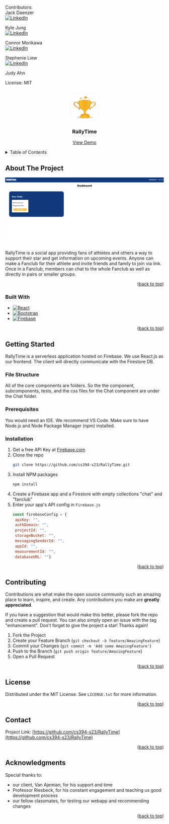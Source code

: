 <!-- Improved compatibility of back to top link: See: https://github.com/othneildrew/Best-README-Template/pull/73 -->
<a name="readme-top"></a>
<!--
*** Thanks for checking out the Best-README-Template. If you have a suggestion
*** that would make this better, please fork the repo and create a pull request
*** or simply open an issue with the tag "enhancement".
*** Don't forget to give the project a star!
*** Thanks again! Now go create something AMAZING! :D
-->



<!-- PROJECT SHIELDS -->
<!--
*** I'm using markdown "reference style" links for readability.
*** Reference links are enclosed in brackets [ ] instead of parentheses ( ).
*** See the bottom of this document for the declaration of the reference variables
*** for contributors-url, forks-url, etc. This is an optional, concise syntax you may use.
*** https://www.markdownguide.org/basic-syntax/#reference-style-links
-->

Contributors:  
Jack Daenzer  
[![LinkedIn][linkedin-shield]][linkedin-url-jack]

Kyle Jung  
[![LinkedIn][linkedin-shield]][linkedin-url-kyle]

Connor Morikawa  
[![LinkedIn][linkedin-shield]][linkedin-url-connor]

Stephenie Liew  
[![LinkedIn][linkedin-shield]][linkedin-url-steph]

Judy Ahn  
<!-- [![LinkedIn][linkedin-shield]][linkedin-url-judy] -->
<!-- [![Forks][forks-shield]][forks-url] -->
<!-- [![Stargazers][stars-shield]][stars-url] -->
<!-- [![Issues][issues-shield]][issues-url] -->
<!-- [![MIT License][license-shield]][license-url] -->
License: MIT    
  


<!-- PROJECT LOGO -->
<br />
<div align="center">
  <a href="https://github.com/cs394-s23/RallyTime">
    <img src="public/trophy_logo_transparent.png" alt="Logo" width="80" height="80">
  </a>

<h3 align="center">RallyTime</h3>

  <p align="center">
    <!-- project_description -->
    <!-- <br />
    <a href="https://github.com/github_username/repo_name"><strong>Explore the docs »</strong></a>
    <br />
    <br /> -->
    <a href="https://rally-time-ea874.web.app/">View Demo</a>
    <!-- ·
    <a href="https://github.com/github_username/repo_name/issues">Report Bug</a>
    ·
    <a href="https://github.com/github_username/repo_name/issues">Request Feature</a> -->
  </p>
</div>



<!-- TABLE OF CONTENTS -->
<details>
  <summary>Table of Contents</summary>
  <ol>
    <li>
      <a href="#about-the-project">About The Project</a>
      <ul>
        <li><a href="#built-with">Built With</a></li>
      </ul>
    </li>
    <li>
      <a href="#getting-started">Getting Started</a>
      <ul>
        <li><a href="#filestructure">File Structure</a></li>
        <li><a href="#prerequisites">Prerequisites</a></li>
        <li><a href="#installation">Installation</a></li>
      </ul>
    </li>
    <!-- <li><a href="#usage">Usage</a></li>
    <li><a href="#roadmap">Roadmap</a></li> -->
    <li><a href="#contributing">Contributing</a></li>
    <li><a href="#license">License</a></li>
    <li><a href="#contact">Contact</a></li>
    <li><a href="#acknowledgments">Acknowledgments</a></li>
  </ol>
</details>



<!-- ABOUT THE PROJECT -->
## About The Project
<img src= "public/homescreen.png " alt= "image of HomeHop Dash board">
<!-- [![Product Name Screen Shot][product-screenshot]](https://rally-time-ea874.web.app/) -->

RallyTime is a social app providing fans of athletes and others a way to support their star and get information on upcoming events. Anyone can make a Fanclub for their athlete and invite friends and family to join via link. Once in a Fanclub, members can chat to the whole Fanclub as well as directly in pairs or smaller groups.
<p align="right">(<a href="#readme-top">back to top</a>)</p>



### Built With

* [![React][React.js]][React-url]
* [![Bootstrap][Bootstrap.com]][Bootstrap-url]
* [![Firebase][Firebase.com]][Firebase-url]

<p align="right">(<a href="#readme-top">back to top</a>)</p>



<!-- GETTING STARTED -->
## Getting Started

RallyTime is a serverless application hosted on Firebase.
We use React.js as our frontend. The client will directly communicate with the Firestore DB.

### File Structure
All of the core components are folders. So the the component, subcomponents, tests, and the css files for the Chat component are under the Chat folder.

### Prerequisites

You would need an IDE. We recommend VS Code.
Make sure to have Node.js and Node Package Manager (npm) installed.

### Installation

1. Get a free API Key at [Firebase.com](Firebase-url)
2. Clone the repo
   ```sh
   git clone https://github.com/cs394-s23/RallyTime.git
   ```
3. Install NPM packages
   ```sh
   npm install
   ```
4. Create a Firebase app and a Firestore with empty collections "chat" and "fanclub"
5. Enter your app's API config in `Firebase.js`
   ```js
   const firebaseConfig = {     
    apiKey: "",
    authDomain: "",
    projectId: "",
    storageBucket: "",
    messagingSenderId: "",
    appId: "",
    measurementId: "",
    databaseURL: ""}
   ```

<p align="right">(<a href="#readme-top">back to top</a>)</p>



<!-- USAGE EXAMPLES -->
<!-- ## Usage

Use this space to show useful examples of how a project can be used. Additional screenshots, code examples and demos work well in this space. You may also link to more resources.

_For more examples, please refer to the [Documentation](https://example.com)_

<p align="right">(<a href="#readme-top">back to top</a>)</p> -->


<!-- 
<!-- ROADMAP -->
<!-- ## Roadmap -->
<!-- 
- [ ] Feature 1
- [ ] Feature 2
- [ ] Feature 3
    - [ ] Nested Feature

<!-- See the [open issues](https://github.com/github_username/repo_name/issues) for a full list of proposed features (and known issues). --> 

<!-- <p align="right">(<a href="#readme-top">back to top</a>)</p> --> 



<!-- CONTRIBUTING -->
## Contributing

Contributions are what make the open source community such an amazing place to learn, inspire, and create. Any contributions you make are **greatly appreciated**.

If you have a suggestion that would make this better, please fork the repo and create a pull request. You can also simply open an issue with the tag "enhancement".
Don't forget to give the project a star! Thanks again!

1. Fork the Project
2. Create your Feature Branch (`git checkout -b feature/AmazingFeature`)
3. Commit your Changes (`git commit -m 'Add some AmazingFeature'`)
4. Push to the Branch (`git push origin feature/AmazingFeature`)
5. Open a Pull Request

<p align="right">(<a href="#readme-top">back to top</a>)</p>



<!-- LICENSE -->
## License

Distributed under the MIT License. See `LICENSE.txt` for more information.

<p align="right">(<a href="#readme-top">back to top</a>)</p>



<!-- CONTACT -->
## Contact

<!-- Your Name - [@twitter_handle](https://twitter.com/twitter_handle) - email@email_client.com -->

Project Link: [https://github.com/cs394-s23/RallyTime](https://github.com/cs394-s23/RallyTime)

<p align="right">(<a href="#readme-top">back to top</a>)</p>



<!-- ACKNOWLEDGMENTS -->
## Acknowledgments

Special thanks to:
* our client, Van Ajemian, for his support and time
* Professor Riesbeck, for his constant engagement and teaching us good development process
* our fellow classmates, for testing our webapp and recommending changes

<p align="right">(<a href="#readme-top">back to top</a>)</p>



<!-- MARKDOWN LINKS & IMAGES -->
<!-- https://www.markdownguide.org/basic-syntax/#reference-style-links -->
[contributors-shield]: https://img.shields.io/github/contributors/github_username/repo_name.svg?style=for-the-badge
[contributors-url]: https://github.com/github_username/repo_name/graphs/contributors
[forks-shield]: https://img.shields.io/github/forks/github_username/repo_name.svg?style=for-the-badge
[forks-url]: https://github.com/github_username/repo_name/network/members
[stars-shield]: https://img.shields.io/github/stars/github_username/repo_name.svg?style=for-the-badge
[stars-url]: https://github.com/github_username/repo_name/stargazers
[issues-shield]: https://img.shields.io/github/issues/github_username/repo_name.svg?style=for-the-badge
[issues-url]: https://github.com/github_username/repo_name/issues
[license-shield]: https://img.shields.io/github/license/github_username/repo_name.svg?style=for-the-badge
[license-url]: https://github.com/github_username/repo_name/blob/master/LICENSE.txt
[linkedin-shield]: https://img.shields.io/badge/-LinkedIn-black.svg?style=for-the-badge&logo=linkedin&colorB=555
[linkedin-url-jack]: https://www.linkedin.com/in/jack-daenzer/
[linkedin-url-kyle]: https://www.linkedin.com/in/kyle-hyun-woo-jung/
[linkedin-url-connor]: https://www.linkedin.com/in/connor-morikawa-311849249/
[linkedin-url-steph]: https://www.linkedin.com/in/stephenieliew2024/
[linkedin-url-judy]: https://linkedin.com/in/linkedin_username
[product-screenshot]: images/screenshot.png
[Next.js]: https://img.shields.io/badge/next.js-000000?style=for-the-badge&logo=nextdotjs&logoColor=white
[Next-url]: https://nextjs.org/
[React.js]: https://img.shields.io/badge/React-20232A?style=for-the-badge&logo=react&logoColor=61DAFB
[React-url]: https://reactjs.org/
[Vue.js]: https://img.shields.io/badge/Vue.js-35495E?style=for-the-badge&logo=vuedotjs&logoColor=4FC08D
[Vue-url]: https://vuejs.org/
[Angular.io]: https://img.shields.io/badge/Angular-DD0031?style=for-the-badge&logo=angular&logoColor=white
[Angular-url]: https://angular.io/
[Svelte.dev]: https://img.shields.io/badge/Svelte-4A4A55?style=for-the-badge&logo=svelte&logoColor=FF3E00
[Svelte-url]: https://svelte.dev/
[Laravel.com]: https://img.shields.io/badge/Laravel-FF2D20?style=for-the-badge&logo=laravel&logoColor=white
[Laravel-url]: https://laravel.com
[Bootstrap.com]: https://img.shields.io/badge/Bootstrap-563D7C?style=for-the-badge&logo=bootstrap&logoColor=white
[Bootstrap-url]: https://getbootstrap.com
[JQuery.com]: https://img.shields.io/badge/jQuery-0769AD?style=for-the-badge&logo=jquery&logoColor=white
[JQuery-url]: https://jquery.com 
[Firebase-url]: https://firebase.google.com/
[Firebase.com]: https://img.shields.io/badge/Firebase-039BE5?style=for-the-badge&logo=Firebase&logoColor=white